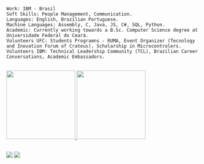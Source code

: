 ```
Work: IBM - Brasil
Soft Skills: People Management, Communication.
Languages: English, Brazilian Portuguese.
Machine Languages: Assembly, C, Java, JS, C#, SQL, Python.
Academic: Currently working towards a B.Sc. Computer Science degree at Universidade Federal do Ceará.
Volunteers UFC: Students Programns - RUMA, Event Organizer (Tecnology and Inovation Forum of Crateus), Scholarship in Microcontrolers.
Volunteers IBM: Technical Leadership Community (TCL), Brazilian Career Conversations, Academic Embassadors.
```
 ##

<div>
  <a href="https://github.com/JeovaJrAguiar">
  <img height="180em" src="https://github-readme-stats.vercel.app/api?username=jeovajraguiar&show_icons=true&theme=tokyonight&include_all_commits=true&count_private=true"/>
  <img height="180em" src="https://github-readme-stats.vercel.app/api/top-langs/?username=jeovajraguiar&layout=compact&langs_count=7&theme=tokyonight"/>
</div> 
  
  ##
 
<div>
 <a href="mailto:aguiarjr897@gmail.com"><img src="https://img.shields.io/badge/-Gmail-%23333?style=for-the-badge&logo=gmail&logoColor=white" target="_blank"></a>
  <a href="https://www.linkedin.com/in/aguiar897" target="_blank"><img src="https://img.shields.io/badge/-LinkedIn-%230077B5?style=for-the-badge&logo=linkedin&logoColor=white" target="_blank"></a>  
</div>
